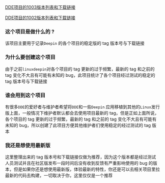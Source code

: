[DDE项目的1003版本列表和下载链接](../packages-tag-version/packages-tag-1003-version.md)

[DDE项目的1002版本列表和下载链接](../packages-tag-version/packages-tag-1002-version.md)



### 这个项目是做什么的 ?

该项目主要用于记录`Deepin` 的各个项目的稳定版的 tag 版本号与下载链接



### 为什么要创建这个项目

由于之前`linuxdeepin`对各个项目的 tag 更新的过于频繁，最新的 tag 和之前的 tag 变化不大且有可能有未知的 bug，此项目统计了各个项目经过测试的稳定的 tag 版本号与下载链接



### 谁会用到这个项目

有很多`DDE`的爱好者与维护者希望将`DDE`和一些`Deepin` 应用移植到其他的`Linux`发行版上面，一般情况下维护者默认都会去使用项目最新的 tag，但是正如上面所说，各个项目的 tag 更新的过于频繁，最新的 tag 和之前的 tag 变化不大且有可能有未知的 bug，所以创建了此项目方便其他维护者们使用稳定的经过测试的 tag 版本



### 我还是想使用最新版

这里整理出来的 tag 版本号和下载链接仅做为推荐，因为这个版本都是经过测试人员测试并且在社区版发布一段时间后没有收到反馈有严重影响使用的 bug 的版本，但是如果你还是想使用最新版，体验最新的特性，你还是可以去相关项目里拉最新的代码去构建，一切取决于你，这里仅仅是一个推荐
